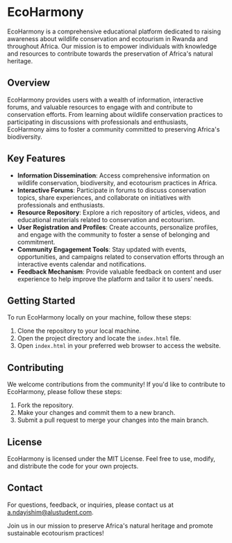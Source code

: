 # EcoHarmony

EcoHarmony is a comprehensive educational platform dedicated to raising awareness about wildlife conservation and ecotourism in Rwanda and throughout Africa. Our mission is to empower individuals with knowledge and resources to contribute towards the preservation of Africa's natural heritage.

## Overview

EcoHarmony provides users with a wealth of information, interactive forums, and valuable resources to engage with and contribute to conservation efforts. From learning about wildlife conservation practices to participating in discussions with professionals and enthusiasts, EcoHarmony aims to foster a community committed to preserving Africa's biodiversity.

## Key Features

- **Information Dissemination**: Access comprehensive information on wildlife conservation, biodiversity, and ecotourism practices in Africa.
- **Interactive Forums**: Participate in forums to discuss conservation topics, share experiences, and collaborate on initiatives with professionals and enthusiasts.
- **Resource Repository**: Explore a rich repository of articles, videos, and educational materials related to conservation and ecotourism.
- **User Registration and Profiles**: Create accounts, personalize profiles, and engage with the community to foster a sense of belonging and commitment.
- **Community Engagement Tools**: Stay updated with events, opportunities, and campaigns related to conservation efforts through an interactive events calendar and notifications.
- **Feedback Mechanism**: Provide valuable feedback on content and user experience to help improve the platform and tailor it to users' needs.

## Getting Started

To run EcoHarmony locally on your machine, follow these steps:

1. Clone the repository to your local machine.
2. Open the project directory and locate the `index.html` file.
3. Open `index.html` in your preferred web browser to access the website.

## Contributing

We welcome contributions from the community! If you'd like to contribute to EcoHarmony, please follow these steps:

1. Fork the repository.
2. Make your changes and commit them to a new branch.
3. Submit a pull request to merge your changes into the main branch.

## License

EcoHarmony is licensed under the MIT License. Feel free to use, modify, and distribute the code for your own projects.

## Contact

For questions, feedback, or inquiries, please contact us at a.ndayishim@alustudent.com.

Join us in our mission to preserve Africa's natural heritage and promote sustainable ecotourism practices!